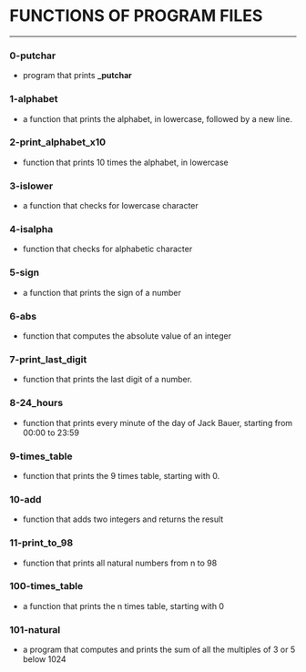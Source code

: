 
# FUNCTIONS OF PROGRAM FILES
---

### 0-putchar
- program that prints **_putchar**

### 1-alphabet
- a function that prints the alphabet, in lowercase, followed by a new line.

### 2-print_alphabet_x10
- function that prints 10 times the alphabet, in lowercase

### 3-islower
- a function that checks for lowercase character

### 4-isalpha
- function that checks for alphabetic character

### 5-sign
- a function that prints the sign of a number

### 6-abs
- function that computes the absolute value of an integer

### 7-print_last_digit
- function that prints the last digit of a number.

### 8-24_hours
- function that prints every minute of the day of Jack Bauer, starting from 00:00 to 23:59

### 9-times_table
- function that prints the 9 times table, starting with 0.

### 10-add
- function that adds two integers and returns the result

### 11-print_to_98
- function that prints all natural numbers from n to 98

### 100-times_table
- a function that prints the n times table, starting with 0

### 101-natural
- a program that computes and prints the sum of all the multiples of 3 or 5 below 1024
